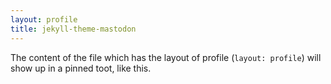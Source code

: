 ```yaml
---
layout: profile
title: jekyll-theme-mastodon
---
```


The content of the file which has the layout of profile (`layout: profile`) will show up in a pinned toot, like this.
